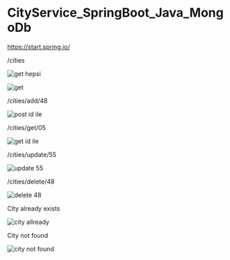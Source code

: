 # CityService_SpringBoot_Java_MongoDb

https://start.spring.io/

/cities

![get hepsi](https://user-images.githubusercontent.com/61595808/138962608-662f2e35-dbc5-416d-b846-f594e1369c13.png)

![get](https://user-images.githubusercontent.com/61595808/138962741-73ee2143-6531-4adf-9274-d2af817a0056.png)


/cities/add/48

![post id ile](https://user-images.githubusercontent.com/61595808/138962887-6b1b8dcd-771b-4f90-976d-98e68521d6ef.png)


/cities/get/05

![get id ile](https://user-images.githubusercontent.com/61595808/138962650-98cad4ce-c79e-4e81-aa02-7f13f688e7e4.png)


/cities/update/55

![update 55](https://user-images.githubusercontent.com/61595808/138963010-8206d6c7-571b-4323-ae5e-062a4c0c1646.png)


/cities/delete/48

![delete 48](https://user-images.githubusercontent.com/61595808/138962544-f5f159fb-f406-4d88-9134-9bc5f0c6fc96.png)


City already exists 

![city allready](https://user-images.githubusercontent.com/61595808/138962411-ff85ac35-5d13-4e37-959b-a9ddb7e5c0e0.png)


City not found

![city not found](https://user-images.githubusercontent.com/61595808/138962454-984ef5a8-10aa-4ede-8051-50dc19cd8b1e.png)

